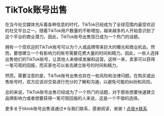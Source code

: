 # TikTok账号出售

在当今社交媒体充斥着各种信息的时代，TikTok已经成为了全球范围内最受欢迎的社交平台之一。随着TikTok用户数量的不断增加，越来越多的人开始意识到了这个平台的商业潜力。因此，TikTok账号出售现已成为一个热门的话题。

拥有一个受欢迎的TikTok账号可以为个人或品牌带来巨大的曝光和商业机会。然而，要想建立一个有影响力的账号需要花费大量的时间和精力。因此，一些人选择出售他们的TikTok账号，让其他人来继续发展和运营。这样一来，卖家可以获得一笔可观的回报，而买家也可以省去建立账号的时间和精力。

然而，需要注意的是，TikTok账号出售也存在一些风险和法律问题。在购买或出售账号时，双方应该对交易进行充分的了解和沟通，以避免可能的纠纷和风险。

总的来说，TikTok账号出售已经成为了一个热门的话题，对于那些想要快速建立品牌影响力或者想要获得一笔可观回报的人来说，这是一个不错的选择。

更多关于tiktok账号出售请通过✈与我们联系，感谢阅读，谢谢！[点我✈联系](https://lm.k02.cc)